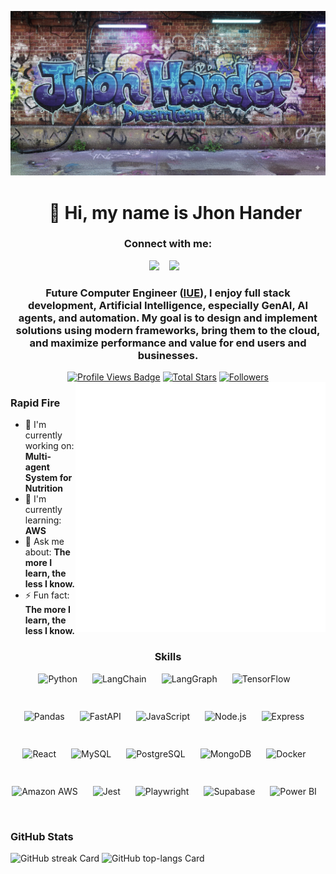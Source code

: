 ![👋 Hi, my name is Jhon Hander](./assets/Generated%20Image%20September%2009%2C%202025%20-%206_01PM.png)



<div id="toc">
  <ul align="center" style="list-style: none">
    <summary>
      <h1>
        👋 Hi, my name is Jhon Hander
      </h1>
    </summary>
  </ul>
</div>

**<h3 align="center">Connect with me:</h3>** 
<p align="center"><a href="https://github.com/sushilmagare10" target="_blank"><img src="https://img.shields.io/badge/GitHub-100000?logo=github&logoColor=white" height="44" style="margin-right: 12px"></a> <a href="https://www.linkedin.com/in/sushil-magare" target="_blank"><img src="https://img.shields.io/badge/LinkedIn-0077B5?logo=linkedin&logoColor=white" height="44" style="margin-right: 12px"></a></p>

 **<h3 align="center">Future Computer Engineer ([IUE](https://www.iue.edu.co/)), I enjoy **full stack development**, **Artificial Intelligence**, especially **GenAI, AI agents, and automation**. My goal is to design and implement solutions using modern frameworks, bring them to the cloud, and maximize performance and value for end users and businesses.</h3>**

<div align="center">
<!-- Profile Views -->
<a href="[[https://github.com/jhonhandermejia](https://github.com/JhonHander)](https://github.com/JhonHander)" target="_blank">
  <img src="https://komarev.com/ghpvc/?username=jhonhandermejia&label=Profile%20views&color=5e81ac&style=for-the-badge&logo=github&logoColor=white&Color=black" 
       alt="Profile Views Badge" /></a>

<!-- Total Stars with GitHub Logo -->
<a href="https://github.com/JhonHander?tab=repositories&sort=stargazers" target="_blank">
  <img alt="Total Stars" title="Total stars on GitHub"
       src="https://img.shields.io/github/stars/JhonHander?style=for-the-badge&label=Stars&color=bf616a&logo=github" /></a>

<!-- Followers with GitHub Logo -->
<a href="https://github.com/JhonHander?tab=followers" target="_blank">
  <img alt="Followers" title="Follow me on GitHub"
       src="https://img.shields.io/github/followers/JhonHander?style=for-the-badge&label=Followers&color=5e81ac&logo=github" />
</a>
</div>

<!-- Optional: Right-side animation gif if you have one -->
<img align="right" alt="coding-gif" width="400" src="./assets/371756373-fddcdbcd-5ea2-4416-9f59-ca7fd9394aca.gif">

**<h3 align="left">Rapid Fire</h3>**

- 💼 I'm currently working on: **Multi-agent System for Nutrition**
- 🌱 I'm currently learning: **AWS**
- 💬 Ask me about: **The more I learn, the less I know.**
- ⚡ Fun fact: **The more I learn, the less I know.**


**<h3 align="center">Skills</h3>**

<div style="display: flex; flex-wrap: wrap; gap: 12px; justify-content: center;"><img src="https://img.shields.io/badge/Python-306998?logo=python&logoColor=white" height="48" alt="Python" style="margin-right: 12px"> <img src="https://img.shields.io/badge/LangChain-40A383?logo=chainlink&logoColor=white" height="48" alt="LangChain" style="margin-right: 12px"> <img src="https://img.shields.io/badge/LangGraph-65B741?logoColor=white" height="48" alt="LangGraph" style="margin-right: 12px"> <img src="https://img.shields.io/badge/TensorFlow-FF6F00?logo=tensorflow&logoColor=white" height="48" alt="TensorFlow" style="margin-right: 12px"> <img src="https://img.shields.io/badge/Pandas-150458?logo=pandas&logoColor=white" height="48" alt="Pandas" style="margin-right: 12px"> <img src="https://img.shields.io/badge/FastAPI-009688?logo=fastapi&logoColor=white" height="48" alt="FastAPI" style="margin-right: 12px"> <img src="https://img.shields.io/badge/JavaScript-F7DF1C?logo=javascript&logoColor=white" height="48" alt="JavaScript" style="margin-right: 12px"> <img src="https://img.shields.io/badge/Node.js-8CC84B?logo=node.js&logoColor=white" height="48" alt="Node.js" style="margin-right: 12px"> <img src="https://img.shields.io/badge/Express-000000?logo=express&logoColor=white" height="48" alt="Express" style="margin-right: 12px"> <img src="https://img.shields.io/badge/React-20232A?logo=react&logoColor=61DAFB" height="48" alt="React" style="margin-right: 12px"> <img src="https://img.shields.io/badge/MySQL-4479A1?logo=mysql&logoColor=white" height="48" alt="MySQL" style="margin-right: 12px"> <img src="https://img.shields.io/badge/PostgreSQL-316192?logo=postgresql&logoColor=white" height="48" alt="PostgreSQL" style="margin-right: 12px"> <img src="https://img.shields.io/badge/MongoDB-4EA94B?logo=mongodb&logoColor=white" height="48" alt="MongoDB" style="margin-right: 12px"> <img src="https://img.shields.io/badge/Docker-2496ED?logo=docker&logoColor=white" height="48" alt="Docker" style="margin-right: 12px"> <img src="https://img.shields.io/badge/Amazon_AWS-232F3E?logo=amazon-aws&logoColor=white" height="48" alt="Amazon AWS" style="margin-right: 12px"> <img src="https://img.shields.io/badge/Jest-C21325?logo=jest&logoColor=white" height="48" alt="Jest" style="margin-right: 12px"> <img src="https://img.shields.io/badge/Playwright-2EAD33?logo=playwright&logoColor=white" height="48" alt="Playwright" style="margin-right: 12px"> <img src="https://img.shields.io/badge/Supabase-3ECF8E?logo=supabase&logoColor=white" height="48" alt="Supabase" style="margin-right: 12px"> <img src="https://img.shields.io/badge/Power_BI-F2C811?logo=power%20bi&logoColor=black" height="48" alt="Power BI" style="margin-right: 12px"></div>

 **<h3 align="left">GitHub Stats</h3>**

<p align="left">
  <img width="48%" src="https://streak-stats.demolab.com/?user=JhonHander&theme=react&hide_border=false&date_format=M+j%5B%2C+Y%5D&mode=daily&hide_total_contributions=false&hide_current_streak=false&hide_longest_streak=false&card_height=200" alt="GitHub streak Card" />
  <img width="48%" src="https://github-readme-stats.vercel.app/api/top-langs?username=JhonHander&theme=react&hide_title=false&layout=compact&langs_count=6&hide_progress=false&card_width=400" alt="GitHub top-langs Card" />
</p>

